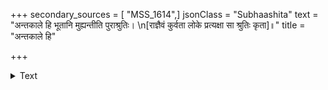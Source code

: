 +++
secondary_sources = [ "MSS_1614",]
jsonClass = "Subhaashita"
text = "अन्तकाले हि भूतानि मुह्यन्तीति पुराश्रुतिः।  \n[राज्ञैवं कुर्वता लोके प्रत्यक्षा सा श्रुतिः कृता]॥"
title = "अन्तकाले हि"

+++

<details><summary>Text</summary>

अन्तकाले हि भूतानि मुह्यन्तीति पुराश्रुतिः।  
[राज्ञैवं कुर्वता लोके प्रत्यक्षा सा श्रुतिः कृता]॥
</details>
